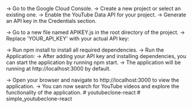 <!-- Get API Key: -->

-> Go to the Google Cloud Console.
-> Create a new project or select an existing one.
-> Enable the YouTube Data API for your project.
-> Generate an API key in the Credentials section.

<!-- Add API Key: -->

-> Go to a new file named APIKEY.js in the root directory of the project.
-> Replace 'YOUR_API_KEY' with your actual API key:

<!-- Install Dependencies: -->

-> Run npm install to install all required dependencies.
-> Run the Application:
-> After adding your API key and installing dependencies, you can start the application by running npm start.
-> The application will be running at http://localhost:3000 by default.

<!-- Explore: -->

-> Open your browser and navigate to http://localhost:3000 to view the application.
-> You can now search for YouTube videos and explore the functionality of the application.
#   y o u t u b e c l o n e - r e a c t  
 #   s i m p l e _ y o u t u b e c l o n e - r e a c t  
 